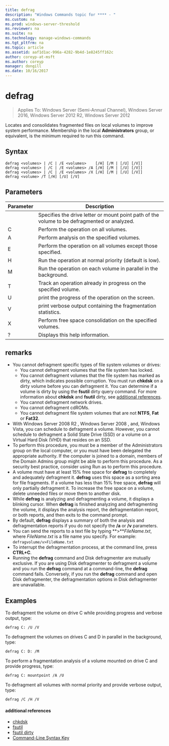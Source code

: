 ```yaml
---
title: defrag
description: "Windows Commands topic for **** - "
ms.custom: na
ms.prod: windows-server-threshold
ms.reviewer: na
ms.suite: na
ms.technology: manage-windows-commands
ms.tgt_pltfrm: na
ms.topic: article
ms.assetid: aaf1d1ac-996a-4282-9b4d-1e8245ff162c
author: coreyp-at-msft
ms.author: coreyp
manager: dongill
ms.date: 10/16/2017
---
```

# defrag

>Applies To: Windows Server (Semi-Annual Channel), Windows Server 2016, Windows Server 2012 R2, Windows Server 2012

Locates and consolidates fragmented files on local volumes to improve system performance.
Membership in the local **Administrators** group, or equivalent, is the minimum required to run this command.

## Syntax
```
defrag <volumes> | /C | /E <volumes>    [/H] [/M | [/U] [/V]]
defrag <volumes> | /C | /E <volumes> /A [/H] [/M | [/U] [/V]]
defrag <volumes> | /C | /E <volumes> /X [/H] [/M | [/U] [/V]]
defrag <volume> /T [/H] [/U] [/V]
```
## Parameters
|Parameter|Description|
|-------|--------|
|<volume>|Specifies the drive letter or mount point path of the volume to be defragmented or analyzed.|
|C|Perform the operation on all volumes.|
|A|Perform analysis on the specified volumes.|
|E|Perform the operation on all volumes except those specified.|
|H|Run the operation at normal priority (default is low).|
|M|Run the operation on each volume in parallel in the background.|
|T|Track an operation already in progress on the specified volume.|
|U|print the progress of the operation on the screen.|
|V|print verbose output containing the fragmentation statistics.|
|X|Perform free space consolidation on the specified volumes.|
|?|Displays this help information.|
## remarks
-   You cannot defragment specific types of file system volumes or drives:
    -   You cannot defragment volumes that the file system has locked.
    -   You cannot defragment volumes that the file system has marked as dirty, which indicates possible corruption. You must run **chkdsk** on a dirty volume before you can defragment it. You can determine if a volume is dirty by using the **fsutil** dirty query command. For more information about **chkdsk** and **fsutil** dirty, see [additional references](defrag.md#BKMK_additionalRef).
    -   You cannot defragment network drives.
    -   You cannot defragment cdROMs.
    -   You cannot defragment file system volumes that are not **NTFS**, **Fat** or **Fat32**.
-   With  Windows Server 2008 R2 ,  Windows Server 2008 , and, Windows Vista, you can schedule to defragment a volume. However, you cannot schedule to defragment a Solid State Drive (SSD) or a volume on a Virtual Hard Disk (VHD) that resides on an SSD.
-   To perform this procedure, you must be a member of the Administrators group on the local computer, or you must have been delegated the appropriate authority. If the computer is joined to a domain, members of the Domain Admins group might be able to perform this procedure. As a security best practice, consider using Run as to perform this procedure.
-   A volume must have at least 15% free space for **defrag** to completely and adequately defragment it. **defrag** uses this space as a sorting area for file fragments. If a volume has less than 15% free space, **defrag** will only partially defragment it. To increase the free space on a volume, delete unneeded files or move them to another disk.
-   While **defrag** is analyzing and defragmenting a volume, it displays a blinking cursor. When **defrag** is finished analyzing and defragmenting the volume, it displays the analysis report, the defragmentation report, or both reports, and then exits to the command prompt.
-   By default, **defrag** displays a summary of both the analysis and defragmentation reports if you do not specify the **/a** or **/v** parameters.
-   You can send the reports to a text file by typing **>***FileName.txt*, where *FileName.txt* is a file name you specify. For example: `defragvolume/v>FileName.txt`
-   To interrupt the defragmentation process, at the command line, press **CTRL+C**.
-   Running the **defrag** command and Disk defragmenter are mutually exclusive. If you are using Disk defragmenter to defragment a volume and you run the **defrag** command at a command-line, the **defrag** command fails. Conversely, if you run the **defrag** command and open Disk defragmenter, the defragmentation options in Disk defragmenter are unavailable.
## <a name="BKMK_examples"></a>Examples
To defragment the volume on drive C while providing progress and verbose output, type:
```
defrag C: /U /V
```
To defragment the volumes on drives C and D in parallel in the background, type:
```
defrag C: D: /M
```
To perform a fragmentation analysis of a volume mounted on drive C and provide progress, type:
```
defrag C: mountpoint /A /U
```
To defragment all volumes with normal priority and provide verbose output, type:
```
defrag /C /H /V
```
#### <a name="BKMK_additionalRef"></a>additional references
-   [chkdsk](chkdsk.md)
-   [fsutil](fsutil.md)
-   [fsutil dirty](fsutil-dirty.md)
-   [Command-Line Syntax Key](command-line-syntax-key.md)
